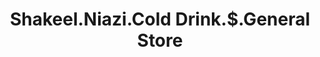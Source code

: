 ---
title: "Shakeel.Niazi.Cold Drink.$.General Store"
url: /karachi/shakeel-niazi-cold-drink-general-store/
shop: general
---